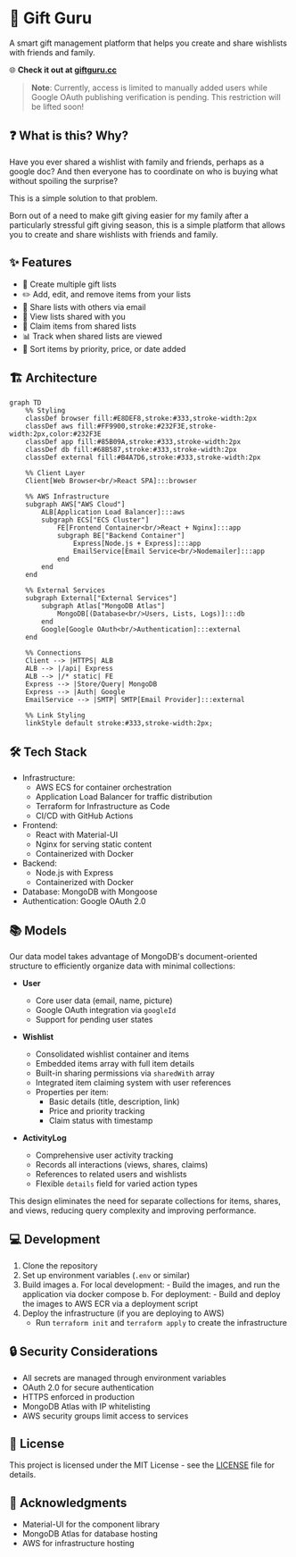 # 🎁 Gift Guru

A smart gift management platform that helps you create and share wishlists with friends and family.

🌐 **Check it out at [giftguru.cc](https://giftguru.cc)**

> **Note**: Currently, access is limited to manually added users while Google OAuth publishing verification is pending. This restriction will be lifted soon!

## ❓ What is this? Why?

Have you ever shared a wishlist with family and friends, perhaps as a google doc? And then everyone has to coordinate on who is buying what without spoiling the surprise?

This is a simple solution to that problem.

Born out of a need to make gift giving easier for my family after a particularly stressful gift giving season, this is a simple platform that allows you to create and share wishlists with friends and family.

## ✨ Features

- 📝 Create multiple gift lists
- ✏️ Add, edit, and remove items from your lists
- 📧 Share lists with others via email
- 👀 View lists shared with you
- 🎯 Claim items from shared lists
- 📊 Track when shared lists are viewed
- 🔄 Sort items by priority, price, or date added

## 🏗️ Architecture

```mermaid
graph TD
    %% Styling
    classDef browser fill:#E8DEF8,stroke:#333,stroke-width:2px
    classDef aws fill:#FF9900,stroke:#232F3E,stroke-width:2px,color:#232F3E
    classDef app fill:#85B09A,stroke:#333,stroke-width:2px
    classDef db fill:#68B587,stroke:#333,stroke-width:2px
    classDef external fill:#B4A7D6,stroke:#333,stroke-width:2px

    %% Client Layer
    Client[Web Browser<br/>React SPA]:::browser

    %% AWS Infrastructure
    subgraph AWS["AWS Cloud"]
        ALB[Application Load Balancer]:::aws
        subgraph ECS["ECS Cluster"]
            FE[Frontend Container<br/>React + Nginx]:::app
            subgraph BE["Backend Container"]
                Express[Node.js + Express]:::app
                EmailService[Email Service<br/>Nodemailer]:::app
            end
        end
    end

    %% External Services
    subgraph External["External Services"]
        subgraph Atlas["MongoDB Atlas"]
            MongoDB[(Database<br/>Users, Lists, Logs)]:::db
        end
        Google[Google OAuth<br/>Authentication]:::external
    end

    %% Connections
    Client --> |HTTPS| ALB
    ALB --> |/api| Express
    ALB --> |/* static| FE
    Express --> |Store/Query| MongoDB
    Express --> |Auth| Google
    EmailService --> |SMTP| SMTP[Email Provider]:::external

    %% Link Styling
    linkStyle default stroke:#333,stroke-width:2px;
```

## 🛠️ Tech Stack

- Infrastructure:
  - AWS ECS for container orchestration
  - Application Load Balancer for traffic distribution
  - Terraform for Infrastructure as Code
  - CI/CD with GitHub Actions
- Frontend: 
  - React with Material-UI
  - Nginx for serving static content
  - Containerized with Docker
- Backend: 
  - Node.js with Express
  - Containerized with Docker
- Database: MongoDB with Mongoose
- Authentication: Google OAuth 2.0

## 📚 Models

Our data model takes advantage of MongoDB's document-oriented structure to efficiently organize data with minimal collections:

- **User**
  - Core user data (email, name, picture)
  - Google OAuth integration via `googleId`
  - Support for pending user states

- **Wishlist**
  - Consolidated wishlist container and items
  - Embedded items array with full item details
  - Built-in sharing permissions via `sharedWith` array
  - Integrated item claiming system with user references
  - Properties per item:
    - Basic details (title, description, link)
    - Price and priority tracking
    - Claim status with timestamp

- **ActivityLog**
  - Comprehensive user activity tracking
  - Records all interactions (views, shares, claims)
  - References to related users and wishlists
  - Flexible `details` field for varied action types

This design eliminates the need for separate collections for items, shares, and views, reducing query complexity and improving performance.

## 💻 Development

1. Clone the repository
2. Set up environment variables (`.env` or similar)
3. Build images
    a. For local development:
        - Build the images, and run the application via docker compose
    b. For deployment:
        - Build and deploy the images to AWS ECR via a deployment script
4. Deploy the infrastructure (if you are deploying to AWS)
    - Run `terraform init` and `terraform apply` to create the infrastructure

## 🔒 Security Considerations
- All secrets are managed through environment variables
- OAuth 2.0 for secure authentication
- HTTPS enforced in production
- MongoDB Atlas with IP whitelisting
- AWS security groups limit access to services

## 📄 License
This project is licensed under the MIT License - see the [LICENSE](LICENSE) file for details.

## 🙏 Acknowledgments
- Material-UI for the component library
- MongoDB Atlas for database hosting
- AWS for infrastructure hosting

